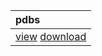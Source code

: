 | pdbs                                                                                                                                                                                                  |
| :---------------------------------------------------------------------------------------------------------------------------------------------------------------------------------------------------- |
| [view](https://molstar.org/viewer/?snapshot-url=https://ggnicastro.github.io/t/m/1.molx&snapshot-url-type=molx) [download](./t/m/1.1.molx)                              |
